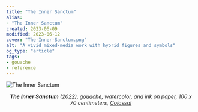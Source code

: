 ```yaml
---
title: "The Inner Sanctum"
alias:
- "The Inner Sanctum"
created: 2023-06-09
modified: 2023-06-12
cover: "The-Inner-Sanctum.png"
alt: "A vivid mixed-media work with hybrid figures and symbols"
og_type: "article"
tags:
- gouache
- reference
---
```


![The Inner Sanctum](/notes/gouache/images/The-Inner-Sanctum.png)
*<center>**The Inner Sanctum** (2022), [gouache](notes/gouache), watercolor, and ink on paper, 100 x 70 centimeters, [Colossal](https://www.thisiscolossal.com/2022/11/rithika-merchant-mixed-media-works/)</center>*